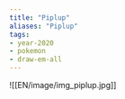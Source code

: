 ```yaml
---
title: "Piplup"
aliases: "Piplup"
tags:
- year-2020
- pokemon
- draw-em-all
---
```

![[EN/image/img_piplup.jpg]]